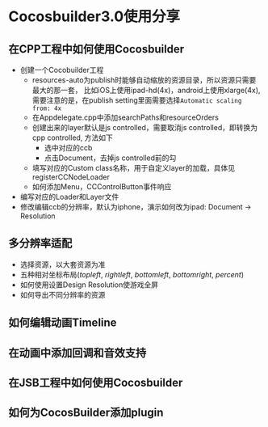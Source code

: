 Cocosbuilder3.0使用分享
=======================

在CPP工程中如何使用Cocosbuilder
-------------------------------
* 创建一个Cocobuilder工程
	* resources-auto为publish时能够自动缩放的资源目录，所以资源只需要最大的那一套，
    比如iOS上使用ipad-hd(4x)，android上使用xlarge(4x),
    需要注意的是，在publish setting里面需要选择`Automatic scaling from: 4x`
    * 在Appdelegate.cpp中添加searchPaths和resourceOrders
    * 创建出来的layer默认是js controlled，需要取消js controlled，即转换为cpp controlled, 方法如下
    	* 选中对应的ccb
        * 点击Document，去掉js controlled前的勾
    * 填写对应的Custom class名称，用于自定义layer的加载，具体见registerCCNodeLoader
    * 如何添加Menu，CCControlButton事件响应
* 编写对应的Loader和Layer文件
* 修改编辑ccb的分辨率，默认为iphone，演示如何改为ipad: Document -> Resolution

多分辨率适配
------------
* 选择资源，以大套资源为准
* 五种相对坐标布局(_topleft_, _rightleft_, _bottomleft_, _bottomright_, _percent_)
* 如何使用设置Design Resolution使游戏全屏
* 如何导出不同分辨率的资源

如何编辑动画Timeline
------------------------


在动画中添加回调和音效支持
--------------------------



在JSB工程中如何使用Cocosbuilder
-------------------------------

如何为CocosBuilder添加plugin
----------------------------
